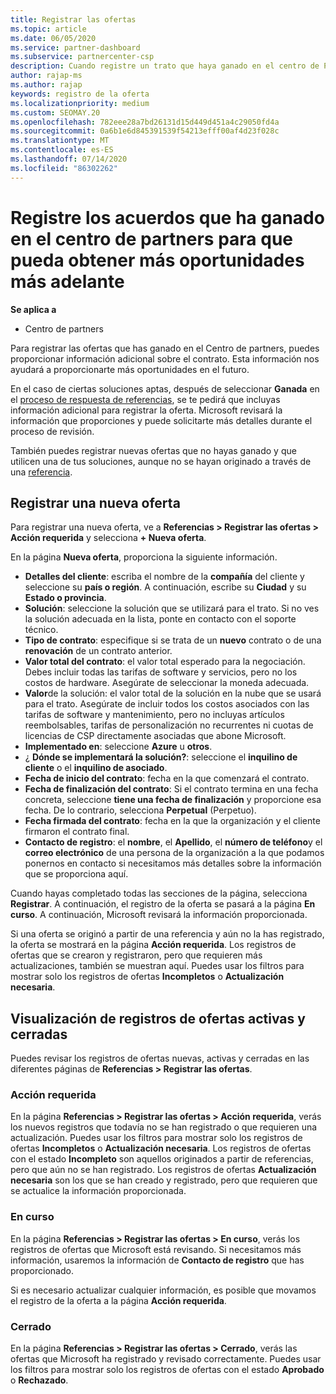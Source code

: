 ```yaml
---
title: Registrar las ofertas
ms.topic: article
ms.date: 06/05/2020
ms.service: partner-dashboard
ms.subservice: partnercenter-csp
description: Cuando registre un trato que haya ganado en el centro de Partners, ayudará a Microsoft a proporcionarle más oportunidades en el futuro.
author: rajap-ms
ms.author: rajap
keywords: registro de la oferta
ms.localizationpriority: medium
ms.custom: SEOMAY.20
ms.openlocfilehash: 782eee28a7bd26131d15d449d451a4c29050fd4a
ms.sourcegitcommit: 0a6b1e6d845391539f54213efff00af4d23f028c
ms.translationtype: MT
ms.contentlocale: es-ES
ms.lasthandoff: 07/14/2020
ms.locfileid: "86302262"
---
```

# <a name="register-deals-youve-won-in-partner-center-so-you-can-get-more-opportunities-later"></a>Registre los acuerdos que ha ganado en el centro de partners para que pueda obtener más oportunidades más adelante

**Se aplica a**

- Centro de partners

Para registrar las ofertas que has ganado en el Centro de partners, puedes proporcionar información adicional sobre el contrato. Esta información nos ayudará a proporcionarte más oportunidades en el futuro.

En el caso de ciertas soluciones aptas, después de seleccionar **Ganada** en el [proceso de respuesta de referencias](responding-to-referrals.md), se te pedirá que incluyas información adicional para registrar la oferta. Microsoft revisará la información que proporciones y puede solicitarte más detalles durante el proceso de revisión.

También puedes registrar nuevas ofertas que no hayas ganado y que utilicen una de tus soluciones, aunque no se hayan originado a través de una [referencia](referrals.md). 

## <a name="register-a-new-deal"></a>Registrar una nueva oferta

Para registrar una nueva oferta, ve a **Referencias > Registrar las ofertas > Acción requerida** y selecciona **+ Nueva oferta**.

En la página **Nueva oferta**, proporciona la siguiente información.

- **Detalles del cliente**: escriba el nombre de la **compañía** del cliente y seleccione su **país o región**. A continuación, escribe su **Ciudad** y su **Estado o provincia**.
- **Solución**: seleccione la solución que se utilizará para el trato. Si no ves la solución adecuada en la lista, ponte en contacto con el soporte técnico.
- **Tipo de contrato**: especifique si se trata de un **nuevo** contrato o de una **renovación** de un contrato anterior.
- **Valor total del contrato**: el valor total esperado para la negociación. Debes incluir todas las tarifas de software y servicios, pero no los costos de hardware. Asegúrate de seleccionar la moneda adecuada.
- **Valor**de la solución: el valor total de la solución en la nube que se usará para el trato. Asegúrate de incluir todos los costos asociados con las tarifas de software y mantenimiento, pero no incluyas artículos reembolsables, tarifas de personalización no recurrentes ni cuotas de licencias de CSP directamente asociadas que abone Microsoft.
- **Implementado en**: seleccione **Azure** u **otros**.
- ¿ **Dónde se implementará la solución?**: seleccione el **inquilino de cliente** o el **inquilino de asociado**.
- **Fecha de inicio del contrato**: fecha en la que comenzará el contrato.
- **Fecha de finalización del contrato**: Si el contrato termina en una fecha concreta, seleccione **tiene una fecha de finalización** y proporcione esa fecha. De lo contrario, selecciona **Perpetual** (Perpetuo).
- **Fecha firmada del contrato**: fecha en la que la organización y el cliente firmaron el contrato final.
- **Contacto de registro**: el **nombre**, el **Apellido**, el **número de teléfono**y el **correo electrónico** de una persona de la organización a la que podamos ponernos en contacto si necesitamos más detalles sobre la información que se proporciona aquí.

Cuando hayas completado todas las secciones de la página, selecciona **Registrar**. A continuación, el registro de la oferta se pasará a la página **En curso**. A continuación, Microsoft revisará la información proporcionada.

Si una oferta se originó a partir de una referencia y aún no la has registrado, la oferta se mostrará en la página **Acción requerida**. Los registros de ofertas que se crearon y registraron, pero que requieren más actualizaciones, también se muestran aquí. Puedes usar los filtros para mostrar solo los registros de ofertas **Incompletos** o **Actualización necesaria**.

## <a name="viewing-active-and-closed-deal-registrations"></a>Visualización de registros de ofertas activas y cerradas

Puedes revisar los registros de ofertas nuevas, activas y cerradas en las diferentes páginas de **Referencias > Registrar las ofertas**.

### <a name="action-required"></a>Acción requerida

En la página **Referencias > Registrar las ofertas > Acción requerida**, verás los nuevos registros que todavía no se han registrado o que requieren una actualización. Puedes usar los filtros para mostrar solo los registros de ofertas **Incompletos** o **Actualización necesaria**. Los registros de ofertas con el estado **Incompleto** son aquellos originados a partir de referencias, pero que aún no se han registrado. Los registros de ofertas **Actualización necesaria** son los que se han creado y registrado, pero que requieren que se actualice la información proporcionada.

### <a name="in-progress"></a>En curso

En la página **Referencias > Registrar las ofertas > En curso**, verás los registros de ofertas que Microsoft está revisando. Si necesitamos más información, usaremos la información de **Contacto de registro** que has proporcionado.

Si es necesario actualizar cualquier información, es posible que movamos el registro de la oferta a la página **Acción requerida**.

### <a name="closed"></a>Cerrado

En la página **Referencias > Registrar las ofertas > Cerrado**, verás las ofertas que Microsoft ha registrado y revisado correctamente. Puedes usar los filtros para mostrar solo los registros de ofertas con el estado **Aprobado** o **Rechazado**.